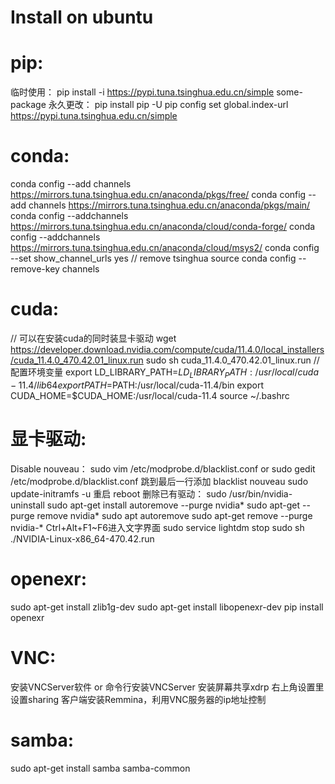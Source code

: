 # Install on ubuntu
# pip:
  临时使用：
    pip install -i https://pypi.tuna.tsinghua.edu.cn/simple some-package
  永久更改：
    pip install pip -U
    pip config set global.index-url https://pypi.tuna.tsinghua.edu.cn/simple
  
# conda:
  conda config --add channels https://mirrors.tuna.tsinghua.edu.cn/anaconda/pkgs/free/
  conda config --add channels https://mirrors.tuna.tsinghua.edu.cn/anaconda/pkgs/main/
  conda config --addchannels https://mirrors.tuna.tsinghua.edu.cn/anaconda/cloud/conda-forge/
  conda config --addchannels https://mirrors.tuna.tsinghua.edu.cn/anaconda/cloud/msys2/
  conda config --set show_channel_urls yes
  // remove tsinghua source
  conda config --remove-key channels
  
# cuda:
  // 可以在安装cuda的同时装显卡驱动
  wget https://developer.download.nvidia.com/compute/cuda/11.4.0/local_installers/cuda_11.4.0_470.42.01_linux.run
  sudo sh cuda_11.4.0_470.42.01_linux.run
  // 配置环境变量
  export LD_LIBRARY_PATH=$LD_LIBRARY_PATH:/usr/local/cuda-11.4/lib64
  export PATH=$PATH:/usr/local/cuda-11.4/bin
  export CUDA_HOME=$CUDA_HOME:/usr/local/cuda-11.4
  source ~/.bashrc

 # 显卡驱动:
  Disable nouveau：
    sudo vim /etc/modprobe.d/blacklist.conf or sudo gedit /etc/modprobe.d/blacklist.conf
    跳到最后一行添加 blacklist nouveau
    sudo update-initramfs -u
    重启 reboot
  删除已有驱动：
    sudo /usr/bin/nvidia-uninstall
    sudo apt-get install autoremove --purge nvidia*
    sudo apt-get --purge remove nvidia*
    sudo apt autoremove
    sudo apt-get remove --purge nvidia-\*
  Ctrl+Alt+F1~F6进入文字界面
    sudo service lightdm stop
    sudo sh ./NVIDIA-Linux-x86_64-470.42.run

# openexr:
  sudo apt-get install zlib1g-dev
  sudo apt-get install libopenexr-dev
  pip install openexr

# VNC:
  安装VNCServer软件 or 命令行安装VNCServer
  安装屏幕共享xdrp
  右上角设置里设置sharing
  客户端安装Remmina，利用VNC服务器的ip地址控制
# samba:
  sudo apt-get install samba samba-common
  
